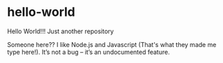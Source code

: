 # hello-world

Hello World!!! Just another repository

Someone here?? I like Node.js and Javascript (That's what they made me type here!).
It’s not a bug – it’s an undocumented feature.
